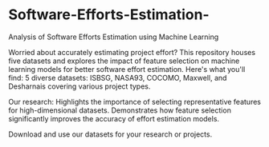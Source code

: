 # Software-Efforts-Estimation-
Analysis of Software Efforts Estimation using Machine Learning 

Worried about accurately estimating project effort? This repository houses five datasets and explores the impact of feature selection on machine learning models for better software effort estimation.
Here's what you'll find:
5 diverse datasets: ISBSG, NASA93, COCOMO, Maxwell, and Desharnais covering various project types.

Our research:
Highlights the importance of selecting representative features for high-dimensional datasets.
Demonstrates how feature selection significantly improves the accuracy of effort estimation models.

Download and use our datasets for your research or projects.
